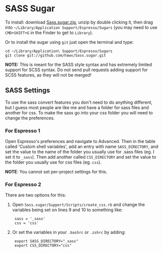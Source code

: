# SASS Sugar

To install: download [Sass.sugar.zip](http://sss.hawx.me/latest/Sass.sugar.zip), unzip by double clicking it, then drag 
into `~/Library/Application Support/Espresso/Sugars` (you may need to use `CMD+SHIFT+G` in the Finder to get to 
`Library`). 

Or to install the sugar using `git` just open the terminal and type:

    cd ~/Library/Application\ Support/Espresso/Sugars
    git clone git://github.com/hawx/Sass.sugar.git
    
__NOTE:__ This is meant for the SASS style syntax and has extremely limited support for SCSS syntax. Do not send pull requests adding support for SCSS features, as they will not be merged!

## SASS Settings

To use the sass convert features you don't need to do anything different, but I guess most people are like me and have a 
folder for sass files and another for css. To make the sass go into your css folder you will need to change the
preferences.

### For Espresso 1

Open Espresso's preferences and navigate to Advanced. Then in the table called 'Custom shell variables', add an entry 
with name `SASS_DIRECTORY`, and set the value to the name of the folder you usually use for .sass files (eg. I set 
it to `_sass`). Then add another called `CSS_DIRECTORY` and set the value to the folder you usually use for css 
files (eg. `css`).

__NOTE__: You cannot set per-project settings for this.

### For Espresso 2

There are two options for this:

1. Open `Sass.sugar/Support/Scripts/create_css.rb` and change the variables being set on lines 9 and 10 to something like:

        sass = '_sass'
        css = 'css'
        
2. Or set the variables in your `.bashrc` or `.zshrc` by adding:

        export SASS_DIRECTORY="_sass"
        export CSS_DIRECTORY="css"
        


